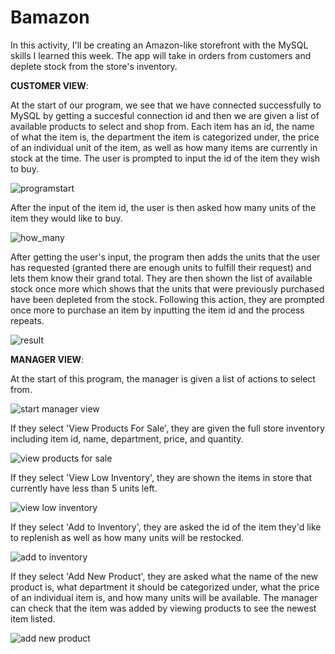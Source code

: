 # Bamazon
In this activity, I'll be creating an Amazon-like storefront with the MySQL skills I learned this week. The app will take in orders from customers and deplete stock from the store's inventory.

**CUSTOMER VIEW**:

At the start of our program, we see that we have connected successfully to MySQL by getting a succesful connection id and then we are given a list of available products to select and shop from. Each item has an id, the name of what the item is, the department the item is categorized under, the price of an individual unit of the item, as well as how many items are currently in stock at the time. The user is prompted to input the id of the item they wish to buy.  

![programstart](https://user-images.githubusercontent.com/13278175/28495300-def86490-6f0d-11e7-8a08-f8272f9adec9.png)


After the input of the item id, the user is then asked how many units of the item they would like to buy. 

![how_many](https://user-images.githubusercontent.com/13278175/28495301-e382ea6c-6f0d-11e7-8273-5584bee32348.png)

After getting the user's input, the program then adds the units that the user has requested (granted there are enough units to fulfill their request) and lets them know their grand total. They are then shown the list of available stock once more which shows that the units that were previously purchased have been depleted from the stock. Following this action, they are prompted once more to purchase an item by inputting the item id and the process repeats.

![result](https://user-images.githubusercontent.com/13278175/28495302-e561f7b0-6f0d-11e7-8628-7cda8d0e5854.png)

**MANAGER VIEW**:

At the start of this program, the manager is given a list of actions to select from.

![start manager view](https://user-images.githubusercontent.com/13278175/28501422-346b7d0c-6fa1-11e7-87af-0c9f157d74cf.png)

If they select 'View Products For Sale', they are given the full store inventory including item id, name, department, price, and quantity.

![view products for sale](https://user-images.githubusercontent.com/13278175/28501423-361face0-6fa1-11e7-9470-00fbeeab1aa9.png)

If they select 'View Low Inventory', they are shown the items in store that currently have less than 5 units left. 

![view low inventory](https://user-images.githubusercontent.com/13278175/28501424-37aa8ada-6fa1-11e7-9820-04cd8abc71d6.png)

If they select 'Add to Inventory', they are asked the id of the item they'd like to replenish as well as how many units will be restocked.

![add to inventory](https://user-images.githubusercontent.com/13278175/28501425-38c716c2-6fa1-11e7-85e5-10378c383a3a.png)

If they select 'Add New Product', they are asked what the name of the new product is, what department it should be categorized under, what the price of an individual item is, and how many units will be available. The manager can check that the item was added by viewing products to see the newest item listed.  

![add new product](https://user-images.githubusercontent.com/13278175/28501427-3b43c922-6fa1-11e7-8ffe-c8375ec56fbe.png)
